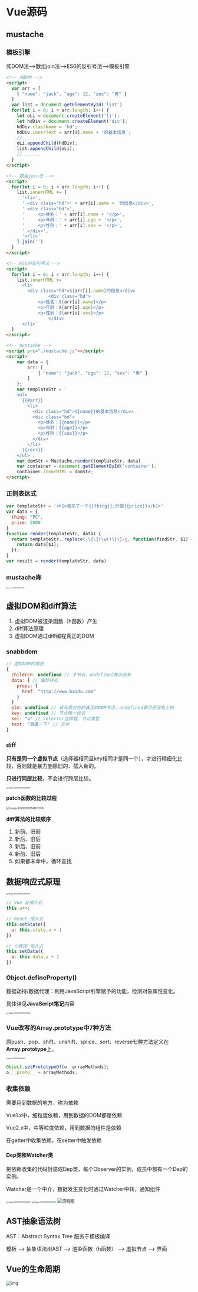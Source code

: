 # Vue源码

## mustache

### 模板引擎

纯DOM法-->数组join法-->ES6的反引号法-->模板引擎

```html
<!-- 纯DOM -->
<script>
  var arr = [
    { "name": "jack", "age": 12, "sex": "男" }
  ]
  var list = document.getElementById('list')
  for(let i = 0; i < arr.length; i++) {
    let oLi = document.createElement('li');
    let hdDiv = document.createElement('div');
    hdDiv.className = 'hd';
    hdDiv.innerText = arr[i].name + '的基本信息';
    // ......
    oLi.appendChild(hdDiv);
    list.appendChild(oLi);
    // ......
  }
</script>
```

```html
<!-- 数组join法 -->
<script>
  for(let i = 0; i < arr.length; i++) {
    list.innerHTML += [
      '<li>',
      '	<div class="hd">' + arr[i].name + '的信息</div>',
      '	<div class="bd">',
      '		<p>姓名：' + arr[i].name + '</p>',
      '		<p>年龄：' + arr[i].age + '</p>',
      '		<p>性别：' + arr[i].sex + '</p>',
      '	</div>',
      '</li>'
    ].join('')
  }
</script>
```

```html
<!-- ES6的反引号法 -->
<script>
  for(let i = 0; i < arr.length; i++) {
    list.innerHTML += `
      <li>
      	<div class="hd">${arr[i].name}的信息</div>
				<div class="bd">
      		<p>姓名：${arr[i].name}</p>
      		<p>年龄：${arr[i].age}</p>
      		<p>性别：${arr[i].sex}</p>
				</div>
      </li>`
  }
</script>
```

```html
<!-- mustache -->
<script src="./mustache.js"></script>
<script>
    var data = {
        arr: [
            { "name": "jack", "age": 12, "sex": "男" }
        ]
    };
    var templateStr = `
    <ul>
      {{#arr}}
        <li>
          <div class="hd">{{name}}的基本信息</div>
          <div class="bd">
            <p>姓名：{{name}}</p>
            <p>年龄：{{age}}</p>
            <p>性别：{{sex}}</p>
          </div>
        </li>
      {{/arr}}
    </ul>`;
    var domStr = Mustache.render(templateStr, data)
    var container = document.getElementById('container');
  	container.innerHTML = domStr;
</script>
```

### 正则表达式

```js
var templateStr = '<h1>我买了一个{{thing}},价值{{price}}</h1>'
var data = {
  thing: "PC",
  price: 3000
}
function render(templateStr, data) {
  return templateStr..replace(/\{\{(\w+)\}\}/g, function(findStr, $1) {
    return data[$1];
  });
}
var result = render(templateStr, data)
```

### mustache库

<img src="README.assets/image-20210706155736416.png" alt="image-20210706155736416" style="zoom: 25%;" />

## 虚拟DOM和diff算法

1. 虚拟DOM被渲染函数（h函数）产生
2. diff算法原理
3. 虚拟DOM通过diff编程真正的DOM

### snabbdom

```js
// 虚拟DOM的属性
{
  children: undefined // 子节点，undefined表示没有
  data: { // 属性样式
    props: {
      href: "http://www.baidu.com"
    }
  }
  elm: undefined // 该元素对应的真正的DOM节点，undefined表示还没有上树
  key: undefined // 节点唯一标识
  sel: "a" // selector选择器，节点类型
  text: "百度一下" // 文字
}
```

### diff

**只有是同一个虚拟节点**（选择器相同且key相同才是同一个），才进行精细化比较，否则就是暴力删除旧的、插入新的。

**只进行同层比较**，不会进行跨层比较。

<img src="README.assets/image-20210708111345484.png" alt="image-20210708111345484" style="zoom:33%;" />

**patch函数的比较过程**

<img src="README.assets/image-20210708154902206.png" alt="image-20210708154902206" style="zoom:50%;" />

**diff算法的比较顺序**

1. 新前、旧前
2. 新后、旧后
3. 新后、旧前
4. 新前、旧后
5. 如果都未命中，循环查找



## 数据响应式原理

<img src="README.assets/image-20210709121358184.png" alt="image-20210709121358184" style="zoom: 33%;" />

```js
// Vue 非侵入式
this.a++;

// React 侵入式
this.setState({
  a: this.state.a + 1
})

// 小程序 侵入式
this.setData({
  a: this.data.a + 1
})
```

### Object.defineProperty()

数据劫持/数据代理：利用JavaScript引擎赋予的功能，检测对象属性变化。

具体详见**JavaScript笔记**内容

<img src="README.assets/image-20210709142814652.png" alt="image-20210709142814652" style="zoom: 33%;" />

### Vue改写的Array.prototype中7种方法

原push、pop、shift、unshift、splice、sort、reverse七种方法定义在**Array.prototype**上。

<img src="README.assets/image-20210709154606962.png" alt="image-20210709154606962" style="zoom:25%;" />

```js
Object.setPrototypeOf(o, arrayMethods);
o.__proto__ = arrayMethods;
```

### 收集依赖

需要用到数据的地方，称为依赖

Vue1.x中，细粒度依赖，用到数据的DOM都是依赖

Vue2.x中，中等粒度依赖，用到数据的组件是依赖

在getter中收集依赖，在setter中触发依赖

#### Dep类和Watcher类

把依赖收集的代码封装成Dep类，每个Observer的实例，成员中都有一个Dep的实例。

Watcher是一个中介，数据发生变化时通过Watcher中转，通知组件

<img src="README.assets/image-20210709173944027.png" alt="image-20210709173944027" style="zoom: 33%;" />

<img src="README.assets/image-20210709174010951.png" alt="image-20210709174010951" style="zoom:33%;" />

<img src="README.assets/流程图.png" alt="流程图" style="zoom:80%;" />

## AST抽象语法树

AST：Abstract Syntax Tree 服务于模板编译

模板 --> 抽象语法树AST --> 渲染函数（h函数） --> 虚拟节点 --> 界面

## Vue的生命周期

<img src="README.assets/lifecycle.png" alt="img" style="zoom:80%;" />

